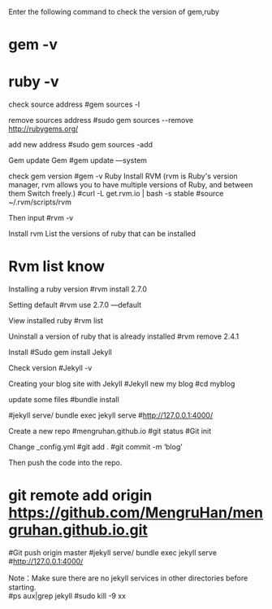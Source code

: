 Enter the following command to check the version of gem,ruby
# gem -v
# ruby -v




check source address
#gem sources -l



remove sources address
#sudo gem sources --remove http://rubygems.org/



add new address
#sudo gem sources -add 



Gem
update Gem
#gem update —system



check gem version
#gem -v
Ruby
Install RVM (rvm is Ruby's version manager, rvm allows you to have multiple versions of Ruby, and between them Switch freely.)
#curl -L get.rvm.io | bash -s stable
#source ~/.rvm/scripts/rvm



Then input
#rvm -v 




Install rvm
List the versions of ruby that can be installed
# Rvm list know



Installing a ruby version
#rvm install 2.7.0



Setting  default
#rvm use 2.7.0 —default



View installed ruby 
#rvm list



Uninstall a version of ruby that is already installed
#rvm remove 2.4.1


Install
#Sudo gem install Jekyll




Check version 
#Jekyll -v






Creating your blog site with Jekyll
#Jekyll new my blog
#cd myblog



update some files
#bundle install




#jekyll serve/ bundle exec jekyll serve
#http://127.0.0.1:4000/



Create a new repo
#mengruhan.github.io
#git status
#Git init



Change _config.yml
#git add  .
#git commit -m ‘blog’



Then push the code into the repo.
# git remote add origin https://github.com/MengruHan/mengruhan.github.io.git
#Git push origin master
#jekyll serve/ bundle exec jekyll serve
#http://127.0.0.1:4000/


Note：Make sure there are no jekyll services in other directories before starting.  
#ps aux|grep jekyll
#sudo kill -9 xx





